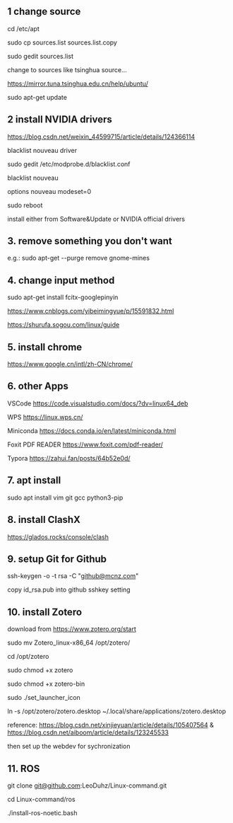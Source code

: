 ## 1 change source
cd /etc/apt

sudo cp sources.list sources.list.copy

sudo gedit sources.list

change to sources like tsinghua source...

https://mirror.tuna.tsinghua.edu.cn/help/ubuntu/

sudo apt-get update

## 2 install NVIDIA drivers
https://blog.csdn.net/weixin_44599715/article/details/124366114 

blacklist nouveau driver

sudo gedit /etc/modprobe.d/blacklist.conf

blacklist nouveau

options nouveau modeset=0

sudo reboot

install either from Software&Update or NVIDIA official drivers

## 3. remove something you don't want
e.g.:
sudo apt-get --purge remove gnome-mines

## 4. change input method
sudo apt-get install fcitx-googlepinyin

https://www.cnblogs.com/yibeimingyue/p/15591832.html 

https://shurufa.sogou.com/linux/guide

## 5. install chrome
https://www.google.cn/intl/zh-CN/chrome/

## 6. other Apps
VSCode https://code.visualstudio.com/docs/?dv=linux64_deb 

WPS https://linux.wps.cn/ 

Miniconda https://docs.conda.io/en/latest/miniconda.html 

Foxit PDF READER https://www.foxit.com/pdf-reader/ 

Typora https://zahui.fan/posts/64b52e0d/


## 7. apt install
sudo apt install vim git gcc python3-pip 

## 8. install ClashX
https://glados.rocks/console/clash

## 9. setup Git for Github

ssh-keygen -o -t rsa -C "github@mcnz.com"

copy id_rsa.pub into github sshkey setting

## 10. install Zotero
download from https://www.zotero.org/start 

sudo mv Zotero_linux-x86_64 /opt/zotero/

cd /opt/zotero

sudo chmod +x zotero

sudo chmod +x zotero-bin

sudo ./set_launcher_icon

ln -s /opt/zotero/zotero.desktop ~/.local/share/applications/zotero.desktop

reference: https://blog.csdn.net/xinjieyuan/article/details/105407564 & https://blog.csdn.net/aiboom/article/details/123245533 

then set up the webdev for sychronization

## 11. ROS

git clone git@github.com:LeoDuhz/Linux-command.git

cd Linux-command/ros

./install-ros-noetic.bash

